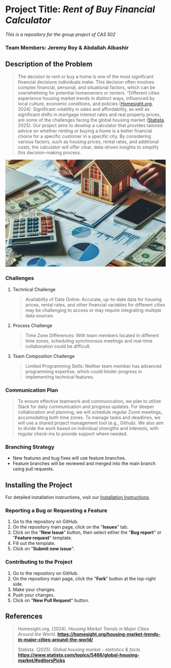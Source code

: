 # Project Title: *Rent of Buy Financial Calculator*  

*This is a repository for the group project of CAS 502*

### Team Members: Jeremy Roy & Abdallah Albashir

## Description of the Problem

> The decision to rent or buy a home is one of the most significant financial decisions individuals make. This decision often involves complex financial, personal, and situational factors, which can be overwhelming for potential homeowners or renters. “Different cities experience housing market trends in distinct ways, influenced by local culture, economic conditions, and policies ([Homesight.org](https://homesight.org/housing-market-trends-in-major-cities-around-the-world/), 2024). Significant volatility in sales and affordability, as well as significant shifts in mortgage interest rates and real property prices, are some of the challenges facing the global housing market ([Statista](https://www.statista.com/topics/5466/global-housing-market/#editorsPicks), 2025). Our project aims to develop a calculator that provides tailored advice on whether renting or buying a home is a better financial choice for a specific customer in a specific city. By considering various factors, such as housing prices, rental rates, and additional costs, the calculator will offer clear, data-driven insights to simplify this decision-making process.

![A model house in front of a person holding a pen and resting their forearms on a table. The table is covered with pages of bar charts and pie graphs, some money, a calculator, smartphone, laptop, and composition pads. There is a warm sunlight entering from the top-left corner of the image and a warm glow seen through the windows of the model house.](image_files/CAS502_Image.jpeg)

### Challenges

1. Technical Challenge
    > Availability of Data Online: Accurate, up-to-date data for housing prices, rental rates, and other financial variables for different cities may be challenging to access or may require integrating multiple data sources.
2. Process Challenge
    > Time Zone Differences: With team members located in different time zones, scheduling synchronous meetings and real-time collaboration could be difficult.
3. Team Composition Challenge
    > Limited Programming Skills: Neither team member has advanced programming expertise, which could hinder progress in implementing technical features.

### Communication Plan

> To ensure effective teamwork and communication, we plan to utilize Slack for daily communication and progress updates. For deeper collaboration and planning, we will schedule regular Zoom meetings, accomodating both time zones. To manage tasks and deadlines, we will use a shared project management tool (e.g., Github). We also aim to divide the work based on individual strengths and interests, with regular check-ins to provide support where needed.

### Branching Strategy
 * New features and bug fixes will use feature branches.
 * Feature branches will be reviewed and merged into the main branch using pull requests.

## Installing the Project
For detailed installation instructions, visit our [Installation Instructions](https://github.com/AAlbashir/Rent-or-Buy/wiki/Installation-Instructions).

### Reporting a Bug or Requesting a Feature

1. Go to the repository on GitHub.
2. On the repository main page, click on the "**Issues**" tab.
3. Click on the "**New Issue**" button, then select either the "**Bug report**" or "**Feature request**" template.
4. Fill out the template.
5. Click on "**Submit new issue**".

### Contributing to the Project

1. Go to the repository on GitHub.
2. On the repository main page, click the "**Fork**" button at the top-right side.
3. Make your changes.
4. Push your changes.
5. Click on "**New Pull Request**" button.

## References
> Homesight.org. (2024). *Housing Market Trends in Major Cities Around the World.* **https://homesight.org/housing-market-trends-in-major-cities-around-the-world/**
>
> Statista. (2025). *Global housing market - statistics & facts.* **https://www.statista.com/topics/5466/global-housing-market/#editorsPicks**

